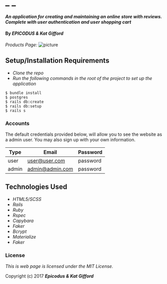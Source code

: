 # _ _

#### _An application for creating and maintaining an online store with reviews. Complete with user authentication and user shopping cart_

#### By _**EPICODUS & Kat Gifford**_

_Products Page:_
![picture]()

## Setup/Installation Requirements

* _Clone the repo_
* _Run the following commands in the root of the project to set up the application_
```
$ bundle install
$ postgres
$ rails db:create
$ rails db:setup
$ rails s
```
### Accounts
The default credentials provided below, will allow you to see the website as a admin user. You may also sign up with your own information.

| Type | Email | Password |
| ---- | ----- | -------- |
| user | user@user.com | password |
| admin | admin@admin.com | password |

## Technologies Used

* _HTML5/SCSS_
* _Rails_
* _Ruby_
* _Rspec_
* _Capybara_
* _Faker_
* _Bcrypt_
* _Materialize_
* _Faker_


### License

*This is web page is licensed under the MIT License.*

Copyright (c) 2017 **_Epicodus & Kat Gifford_**
